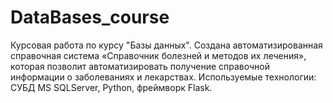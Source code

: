 # DataBases_course
Курсовая работа по курсу "Базы данных".
Создана автоматизированная справочная система «Справочник болезней и методов их лечения», которая позволит автоматизировать получение справочной информации о заболеваниях и лекарствах. Используемые технологии: СУБД MS SQLServer, Python, фреймворк Flask.
